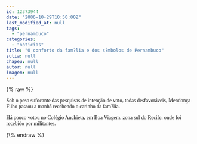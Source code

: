 ```yaml
---
id: 12373944
date: "2006-10-29T10:50:00Z"
last_modified_at: null
tags:
  - "pernambuco"
categories:
  - "noticias"
title: "O conforto da fam?lia e dos s?mbolos de Pernambuco"
sutia: null
chapeu: null
autor: null
imagem: null
---
```

{\% raw %}
<p><P><FONT face=Verdana>Sob o peso sufocante das pesquisas de intenção de voto, todas desfavoráveis, Mendonça Filho passou a manhã recebendo o carinho da fam?lia. </FONT></P></p>
<p><P><FONT face=Verdana>Há pouco votou no Colégio Anchieta,&nbsp;em Boa Viagem, zona sul do Recife, onde foi recebido por militantes.</FONT></P> </p>
{\% endraw %}